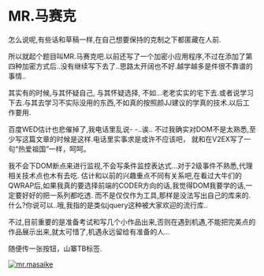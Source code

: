 # MR.马赛克

怎么说呢,有些话和草稿一样,在自己想要保持的克制之下都匿藏在人前.

所以就起个题目叫MR.马赛克吧.以前还写了一个加密小应用程序,不过在添加了第四种加密方式后..没有继续写下去了..思路太开阔也不好.越学越多是件很不靠谱的事情..

其实有的时候,与其怀疑自己, 与其怀疑选择, 不如...老老实实的宅下去.或者说学习下去.与其去学习不实际没用的东西,不如真的按照颜JJ建议的学真的技术.以后工作要用.

<!-- more -->

百度WED估计也悲催掉了,我电话里乱说- -..诶..
不过我确实对DOM不是太熟悉,至少写这篇文章的时候是这样.电话里实事求是或许不应该吧，
就和在V2EX写了一句“热爱祖国”一样，呵呵。

我不会下DOM断点来进行监视,不会写条件监控表达式...对于2级事件不熟悉,代理相关技术点也木有去吃.
估计和以前的兴趣重点不同有关系吧,在看过大牛们的QWRAP后,如果我真的要选择前端的CODER方向的话,我觉得DOM我要学的话,一定要好好的把一系列都吃透.
而不是仅仅作为工具,那样是没法写出自己的库来的.什么?你说可以..哦,我指的是类似jquery这种被大家欢迎的流行库..

不过,目前重要的是准备考试和写几个小作品出来,否则在遇到机遇,不能把完美点的作品展示出来,就太可惜了,机遇永远留给有准备的人...

随便传一张按钮，山寨TB标签.

[![mr.masaike](https://attachment.soulteary.com/2012/03/17/mr.masaike.png "mr.masaike")](https://attachment.soulteary.com/2012/03/17/mr.masaike.png)

